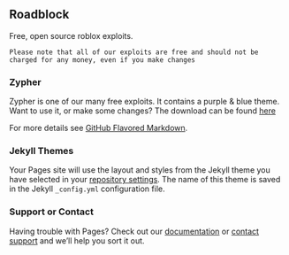 ## Roadblock

Free, open source roblox exploits.

```
Please note that all of our exploits are free and should not be charged for any money, even if you make changes
```

### Zypher

Zypher is one of our many free exploits. It contains a purple & blue theme. Want to use it, or make some changes? The download can be found [here](https://www.mediafire.com/file/jup5xi0a6ak4lug/Zypher.rar/file)



For more details see [GitHub Flavored Markdown](https://guides.github.com/features/mastering-markdown/).

### Jekyll Themes

Your Pages site will use the layout and styles from the Jekyll theme you have selected in your [repository settings](https://github.com/Ryzidcmd/RoadBlock/settings). The name of this theme is saved in the Jekyll `_config.yml` configuration file.

### Support or Contact

Having trouble with Pages? Check out our [documentation](https://help.github.com/categories/github-pages-basics/) or [contact support](https://github.com/contact) and we’ll help you sort it out.
